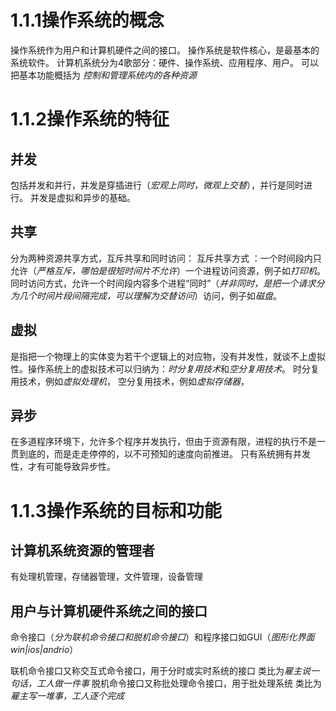
# 1.1.1操作系统的概念

操作系统作为用户和计算机硬件之间的接口。
操作系统是软件核心，是最基本的系统软件。
计算机系统分为4歌部分：硬件、操作系统、应用程序、用户。
可以把基本功能概括为 *控制和管理系统内的各种资源*

# 1.1.2操作系统的特征

## 并发
包括并发和并行，并发是穿插进行（*宏观上同时，微观上交替*），并行是同时进行。
并发是虚拟和异步的基础。
## 共享
分为两种资源共享方式，互斥共享和同时访问：
	 互斥共享方式 ：一个时间段内只允许（*严格互斥，哪怕是很短时间片不允许*）一个进程访问资源，例子如*打印机*。
	同时访问方式，允许一个时间段内容多个进程“同时”（*并非同时，是把一个请求分为几个时间片段间隔完成，可以理解为交替访问*）访问，例子如*磁盘*。
## 虚拟
是指把一个物理上的实体变为若干个逻辑上的对应物，没有并发性，就谈不上虚拟性。操作系统上的虚拟技术可以归纳为：*时分复用技术*和*空分复用技术*。
时分复用技术，例如*虚拟处理机*，
空分复用技术，例如*虚拟存储器*，

## 异步
在多道程序环境下，允许多个程序并发执行，但由于资源有限，进程的执行不是一贯到底的，而是走走停停的，以不可预知的速度向前推进。
只有系统拥有并发性，才有可能导致异步性。

# 1.1.3操作系统的目标和功能

## 计算机系统资源的管理者
有处理机管理，存储器管理，文件管理，设备管理
## 用户与计算机硬件系统之间的接口
命令接口（*分为联机命令接口和脱机命令接口*）和程序接口如GUI（*图形化界面win|ios|andrio*）

联机命令接口又称交互式命令接口，用于分时或实时系统的接口
类比为*雇主说一句话，工人做一件事*
脱机命令接口又称批处理命令接口，用于批处理系统
类比为*雇主写一堆事，工人逐个完成*
